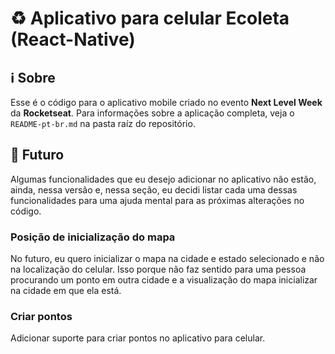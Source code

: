 # :recycle: Aplicativo para celular Ecoleta (React-Native)

## :information_source: Sobre

Esse é o código para o aplicativo mobile criado no evento **Next Level Week** da **Rocketseat**. Para informações sobre a aplicação completa, veja o `README-pt-br.md` na pasta raíz do repositório.

## :flags: Futuro

Algumas funcionalidades que eu desejo adicionar no aplicativo não estão, ainda, nessa versão e, nessa seção, eu decidi listar cada uma dessas funcionalidades para uma ajuda mental para as próximas alterações no código.

### Posição de inicialização do mapa

No futuro, eu quero inicializar o mapa na cidade e estado selecionado e não na localização do celular. Isso porque não faz sentido para uma pessoa procurando um ponto em outra cidade e a visualização do mapa inicializar na cidade em que ela está.

### Criar pontos

Adicionar suporte para criar pontos no aplicativo para celular.
